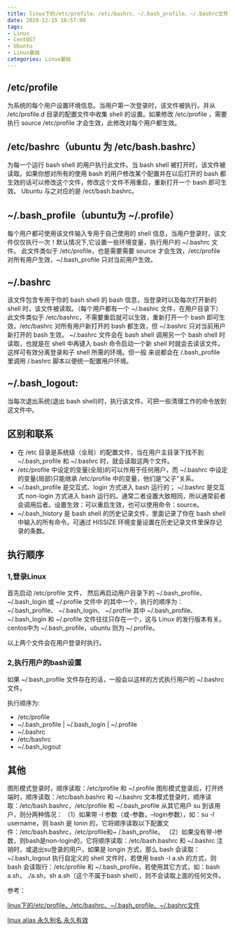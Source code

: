 ```yaml
---
title: linux下的/etc/profile、/etc/bashrc、~/.bash_profile、~/.bashrc文件
date: 2020-12-15 16:57:09
tags:
- Linux
- CentOS7
- Ubuntu
- Linux基础
categories: Linux基础
---
```


## /etc/profile

为系统的每个用户设置环境信息。当用户第一次登录时，该文件被执行。并从 /etc/profile.d 目录的配置文件中收集 shell 的设置。如果修改 /etc/profile ，需要执行 source /etc/profile 才会生效，此修改对每个用户都生效。

## /etc/bashrc（ubuntu 为 /etc/bash.bashrc）

为每一个运行 bash shell 的用户执行此文件。当 bash shell 被打开时，该文件被读取。如果你想对所有的使用 bash 的用户修改某个配置并在以后打开的 bash 都生效的话可以修改这个文件，修改这个文件不用重启，重新打开一个 bash 即可生效。
Ubuntu 与之对应的是 /ect/bash.bashrc。

## ~/.bash_profile（ubuntu为 ~/.profile）

每个用户都可使用该文件输入专用于自己使用的 shell 信息，当用户登录时，该文件仅仅执行一次！默认情况下,它设置一些环境变量，执行用户的 ~/.bashrc 文件。 此文件类似于 /etc/profile，也是需要需要 source 才会生效，/etc/profile 对所有用户生效，~/.bash_profile 只对当前用户生效。

## ~/.bashrc

该文件包含专用于你的 bash shell 的 bash 信息，当登录时以及每次打开新的 shell 时，该文件被读取。（每个用户都有一个 ~/.bashrc 文件，在用户目录下） 此文件类似于 /etc/bashrc，不需要重启就可以生效，重新打开一个 bash 即可生效，/etc/bashrc 对所有用户新打开的 bash 都生效，但 ~/.bashrc 只对当前用户新打开的 bash 生效。
~/.bashrc 文件会在 bash shell 调用另一个 bash shell 时读取，也就是在 shell 中再键入 bash 命令启动一个新 shell 时就会去读该文件。这样可有效分离登录和子 shell 所需的环境。但一般 来说都会在 /.bash_profile 里调用 /.bashrc 脚本以便统一配置用户环境。

## ~/.bash_logout:

当每次退出系统(退出 bash shell)时，执行该文件。可把一些清理工作的命令放到这文件中。

## 区别和联系

* 在 /etc 目录是系统级（全局）的配置文件，当在用户主目录下找不到 ~/.bash_profile 和 ~/.bashrc 时，就会读取这两个文件。
* /etc/profile 中设定的变量(全局)的可以作用于任何用户，而 ~/.bashrc 中设定的变量(局部)只能继承 /etc/profile 中的变量，他们是“父子”关系。
* ~/.bash_profile 是交互式、login 方式进入 bash 运行的； ~/.bashrc 是交互式 non-login 方式进入 bash 运行的。通常二者设置大致相同，所以通常前者会调用后者。设置生效：可以重启生效，也可以使用命令：source。
* ~/.bash_history 是 bash shell 的历史记录文件，里面记录了你在 bash shell 中输入的所有命令。可通过 HISSIZE 环境变量设置在历史记录文件里保存记录的条数。

## 执行顺序

### 1,登录Linux

首先启动 /etc/profile 文件，
然后再启动用户目录下的 ~/.bash_profile、 ~/.bash_login 或 ~/.profile 文件中
的其中一个，执行的顺序为：~/.bash_profile、 ~/.bash_login、 ~/.profile
其中 ~/.bash_profile、 ~/.bash_login 和 ~/.profile 文件往往只存在一个，这与 Linux 的发行版本有关。centos中为 ~/.bash_profile，ubuntu 则为 ~/.profile。

以上两个文件会在用户登录时执行。

### 2,执行用户的bash设置

如果 ~/.bash_profile 文件存在的话，一般会以这样的方式执行用户的 ~/.bashrc 文件。

执行顺序为:

* /etc/profile
* ~/.bash_profile | ~/.bash_login | ~/.profile
* ~/.bashrc
* /etc/bashrc
* ~/.bash_logout

## 其他

图形模式登录时，顺序读取：/etc/profile 和 ~/.profile
图形模式登录后，打开终端时，顺序读取：/etc/bash.bashrc 和 ~/.bashrc
文本模式登录时，顺序读取：/etc/bash.bashrc，/etc/profile 和 ~/.bash_profile
从其它用户 su 到该用户，则分两种情况：
（1）如果带 -l 参数（或-参数，–login参数），如：su -l username，则 bash 是 lonin 的，它将顺序读取以下配置文件：/etc/bash.bashrc，/etc/profile和~ /.bash_profile。
（2）如果没有带-l参数，则bash是non-login的，它将顺序读取：/etc/bash.bashrc 和 ~/.bashrc
注销时，或退出su登录的用户，如果是 longin 方式，那么 bash 会读取：~/.bash_logout
执行自定义的 shell 文件时，若使用 bash -l a.sh 的方式，则 bash 会读取行：/etc/profile 和 ~/.bash_profile，若使用其它方式，如：bash a.sh， ./a.sh，sh a.sh（这个不属于bash shell），则不会读取上面的任何文件。

参考：

[linux下的/etc/profile、/etc/bashrc、~/.bash_profile、~/.bashrc文件](https://www.jianshu.com/p/6d32b166f47d)

[linux alias 永久别名 永久有效](https://www.jianshu.com/p/5a54aeaf2b9e)